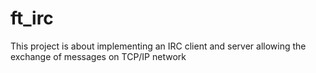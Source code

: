 # ft_irc
This project is about implementing an IRC client and server allowing the exchange of messages on TCP/IP network
